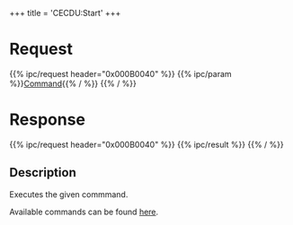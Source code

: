 +++
title = 'CECDU:Start'
+++

# Request

{{% ipc/request header="0x000B0040" %}}
{{% ipc/param %}}[Command](CECD_Services#ceccommand "wikilink"){{% / %}}
{{% / %}}

# Response

{{% ipc/request header="0x000B0040" %}}
{{% ipc/result %}}
{{% / %}}

## Description

Executes the given commmand.

Available commands can be found [here](CECD_Services#ceccommand "wikilink").
